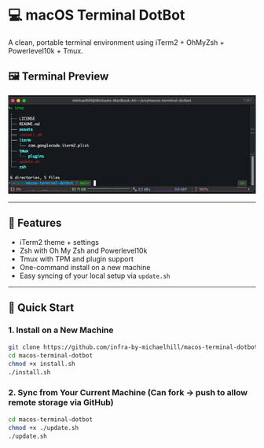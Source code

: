 # 💻 macOS Terminal DotBot

A clean, portable terminal environment using iTerm2 + OhMyZsh + Powerlevel10k + Tmux.

## 🖼️ Terminal Preview

![Terminal Screenshot](./assets/screenshot.png)

---

## 🧰 Features
- iTerm2 theme + settings
- Zsh with Oh My Zsh and Powerlevel10k
- Tmux with TPM and plugin support
- One-command install on a new machine
- Easy syncing of your local setup via `update.sh`

---

## 🚀 Quick Start

### 1. Install on a New Machine
```bash
git clone https://github.com/infra-by-michaelhill/macos-terminal-dotbot.git
cd macos-terminal-dotbot
chmod +x install.sh
./install.sh
```

### 2. Sync from Your Current Machine (Can fork -> push to allow remote storage via GitHub)
```bash
cd macos-terminal-dotbot
chmod +x ./update.sh
./update.sh
```